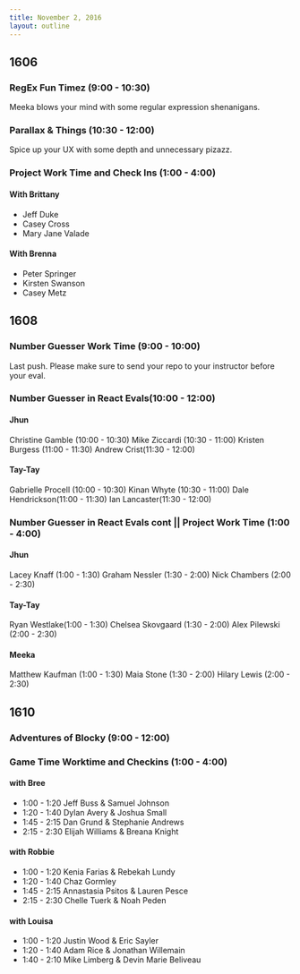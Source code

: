 ```yaml
---
title: November 2, 2016
layout: outline
---
```


## 1606

### RegEx Fun Timez (9:00 - 10:30)
Meeka blows your mind with some regular expression shenanigans.

### Parallax & Things (10:30 - 12:00)
Spice up your UX with some depth and unnecessary pizazz.

### Project Work Time and Check Ins (1:00 - 4:00)

#### With Brittany
 - Jeff Duke  
 - Casey Cross
 - Mary Jane Valade

#### With Brenna
  - Peter Springer  
  - Kirsten Swanson   
  - Casey Metz

## 1608
### Number Guesser Work Time (9:00 - 10:00)

Last push. Please make sure to send your repo to your instructor before your eval.

### Number Guesser in React Evals(10:00 - 12:00)

#### Jhun

Christine Gamble (10:00 - 10:30)
Mike Ziccardi (10:30 - 11:00)
Kristen Burgess (11:00 - 11:30)
Andrew Crist(11:30 - 12:00)



#### Tay-Tay

Gabrielle Procell (10:00 - 10:30)
Kinan Whyte (10:30 - 11:00)
Dale Hendrickson(11:00 - 11:30)
Ian Lancaster(11:30 - 12:00)

### Number Guesser in React Evals cont || Project Work Time (1:00 - 4:00)

#### Jhun

Lacey Knaff (1:00 - 1:30)
Graham Nessler (1:30 - 2:00)
Nick Chambers (2:00 - 2:30)

#### Tay-Tay

Ryan Westlake(1:00 - 1:30)
Chelsea Skovgaard (1:30 - 2:00)
Alex Pilewski (2:00 - 2:30)

#### Meeka

Matthew Kaufman (1:00 - 1:30)
Maia Stone (1:30 - 2:00)
Hilary Lewis (2:00 - 2:30)

## 1610

### Adventures of Blocky (9:00 - 12:00)

### Game Time Worktime and Checkins (1:00 - 4:00)

<!-- Group 4  Chelle  Lauren  Elijah  Stephanie will be meeting with Allison from 1-1:45, so work schedule so it works  -->

#### with Bree
* 1:00 - 1:20 Jeff Buss & Samuel Johnson  
* 1:20 - 1:40 Dylan Avery & Joshua Small
* 1:45 - 2:15 Dan Grund & Stephanie Andrews
* 2:15 - 2:30 Elijah Williams & Breana Knight

#### with Robbie
* 1:00 - 1:20 Kenia Farias & Rebekah Lundy
* 1:20 - 1:40 Chaz Gormley
* 1:45 - 2:15 Annastasia Psitos & Lauren Pesce
* 2:15 - 2:30 Chelle Tuerk & Noah Peden

#### with Louisa
* 1:00 - 1:20 Justin Wood & Eric Sayler
* 1:20 - 1:40 Adam Rice & Jonathan Willemain
* 1:40 - 2:10 Mike Limberg & Devin Marie Beliveau
